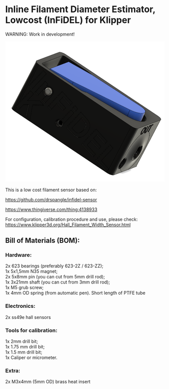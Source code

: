 # Inline Filament Diameter Estimator, Lowcost (InFiDEL) for Klipper

WARNING: Work in development!

![InFiDEL K 3d view](https://github.com/SinisterRj/InfidelK/blob/main/Images/Infidelk.png)

This is a low cost filament sensor based on:

https://github.com/drspangle/infidel-sensor

https://www.thingiverse.com/thing:4138933

For configuration, calibration procedure and use, please check: https://www.klipper3d.org/Hall_Filament_Width_Sensor.html

## Bill of Materials (BOM):

### Hardware:
2x 623 bearings (preferably 623-2Z / 623-ZZ);\
1x 5x1,5mm N35 magnet;\
2x 5x8mm pin (you can cut from 5mm drill rod);\
1x 3x21mm shaft (you can cut from 3mm drill rod);\
1x M5 grub screw;\
1x 4mm OD spring (from automatic pen).
Short length of PTFE tube

### Electronics:
2x ss49e hall sensors

### Tools for calibration:
1x 2mm drill bit;\
1x 1.75 mm drill bit;\
1x 1.5 mm drill bit;\
1x Caliper or micrometer.

### Extra:
2x M3x4mm (5mm OD) brass heat insert

